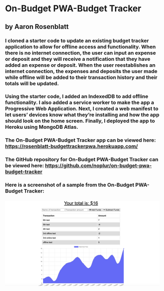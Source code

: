 # On-Budget PWA-Budget Tracker
## by Aaron Rosenblatt

### I cloned a starter code to update an existing budget tracker application to allow for offline access and functionality. When there is no internet connection, the user can input an expense or deposit and they will receive a notification that they have added an expense or deposit. When the user reestablishes an internet connection, the expenses and deposits the user made while offline will be added to their transaction history and their totals will be updated. 

### Using the starter code, I added an IndexedDB to add offline functionality. I also added a service worker to make the app a Progressive Web Application. Next, I created a web manifest to let users’ devices know what they’re installing and how the app should look on the home screen. Finally, I deployed the app to Heroku using MongoDB Atlas. 

### The On-Budget PWA-Budget Tracker app can be viewed here: https://rosenblatt-budgettrackerpwa.herokuapp.com/

### The GitHub repository for On-Budget PWA-Budget Tracker can be viewed here: https://github.com/noplur/on-budget-pwa-budget-tracker

### Here is a screenshot of a sample from the On-Budget PWA-Budget Tracker:
### ![](./images/pwa-budget-tracker.jpg)